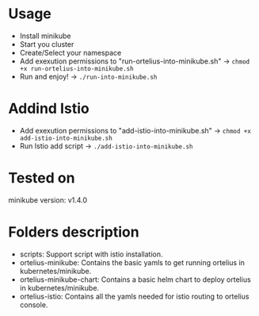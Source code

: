 # Usage

- Install minikube
- Start you cluster
- Create/Select your namespace
- Add exexution permissions to "run-ortelius-into-minikube.sh" -> ```chmod +x run-ortelius-into-minikube.sh```
- Run and enjoy! -> ```./run-into-minikube.sh```

# Addind Istio

- Add exexution permissions to "add-istio-into-minikube.sh" -> ```chmod +x add-istio-into-minikube.sh```
- Run Istio add script -> ```./add-istio-into-minikube.sh```

# Tested on
minikube version: v1.4.0

# Folders description

- scripts: Support script with istio installation.
- ortelius-minikube: Contains the basic yamls to get running ortelius in kubernetes/minikube.
- ortelius-minikube-chart: Contains a basic helm chart to deploy ortelius in kubernetes/minikube.
- ortelius-istio: Contains all the yamls needed for istio routing to ortelius console.

